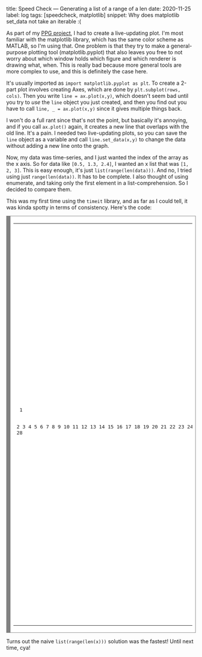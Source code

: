 title: Speed Check — Generating a list of a range of a len
date: 2020-11-25
label: log
tags: [speedcheck, matplotlib]
snippet: Why does matplotlib set_data not take an iterable :(

As part of my [PPG project](https://twitter.com/redlightguru/status/1331513267697676289?s=20), I had to create a live-updating plot. I'm most familiar with the matplotlib library, which has the same color scheme as MATLAB, so I'm using that. One problem is that they try to make a general-purpose plotting tool (matplotlib.pyplot) that also leaves you free to not worry about which window holds which figure and which renderer is drawing what, when. This is really bad because more general tools are more complex to use, and this is definitely the case here.

It's usually imported as `import matplotlib.pyplot as plt`. To create a 2-part plot involves creating Axes, which are done by `plt.subplot(rows, cols)`. Then you write `line = ax.plot(x,y)`, which doesn't seem bad until you try to *use* the `line` object you just created, and then you find out you have to call `line, _ = ax.plot(x,y)` since it gives multiple things back. 

I won't do a full rant since that's not the point, but basically it's annoying, and if you call `ax.plot()` again, it creates a new line that overlaps with the old line. It's a pain. I needed two live-updating plots, so you can save the `line` object as a variable and call `line.set_data(x,y)` to change the data without adding a new line onto the graph. 

Now, my data was time-series, and I just wanted the index of the array as the x axis. So for data like `[0.5, 1.3, 2.4]`, I wanted an x list that was `[1, 2, 3]`. This is easy enough, it's just `list(range(len(data)))`. And no, I tried using just `range(len(data))`. It has to be complete. I also thought of using enumerate, and taking only the first element in a list-comprehension. So I decided to compare them.

This was my first time using the `timeit` library, and as far as I could tell, it was kinda spotty in terms of consistency. Here's the code:

<!-- HTML generated using hilite.me --><div style="background: #ffffff; overflow:auto;width:auto;border:solid gray;border-width:.1em .1em .1em .8em;padding:.2em .6em;"><table><tr><td><pre style="margin: 0; line-height: 125%"> 1
 2
 3
 4
 5
 6
 7
 8
 9
10
11
12
13
14
15
16
17
18
19
20
21
22
23
24
25
26
27
28</pre></td><td><pre style="margin: 0; line-height: 125%"><span style="color: #008800; font-weight: bold">import</span> <span style="color: #0e84b5; font-weight: bold">timeit</span>

uniqueTimes <span style="color: #333333">=</span> <span style="color: #0000DD; font-weight: bold">10</span>
b <span style="color: #333333">=</span> [<span style="color: #0000DD; font-weight: bold">0</span>]<span style="color: #333333">*</span><span style="color: #0000DD; font-weight: bold">10000</span>

<span style="color: #008800; font-weight: bold">def</span> <span style="color: #0066BB; font-weight: bold">lenList</span>(lst):
    <span style="color: #008800; font-weight: bold">return</span> [x1 <span style="color: #008800; font-weight: bold">for</span> x1,x2 <span style="color: #000000; font-weight: bold">in</span> <span style="color: #007020">enumerate</span>(lst)]
<span style="color: #888888"># 0.7 ns/elem</span>

<span style="color: #008800; font-weight: bold">def</span> <span style="color: #0066BB; font-weight: bold">lenList2</span>(lst):
    <span style="color: #008800; font-weight: bold">return</span> <span style="color: #007020">list</span>(<span style="color: #007020">range</span>(<span style="color: #007020">len</span>(lst)))
<span style="color: #888888"># 0.22 ns/elem</span>

<span style="color: #008800; font-weight: bold">def</span> <span style="color: #0066BB; font-weight: bold">mapList3</span>(elem, count <span style="color: #333333">=</span> <span style="color: #0000DD; font-weight: bold">0</span>):
    count <span style="color: #333333">+=</span> <span style="color: #0000DD; font-weight: bold">1</span>
    <span style="color: #008800; font-weight: bold">return</span> count<span style="color: #333333">-</span><span style="color: #0000DD; font-weight: bold">1</span>
<span style="color: #888888"># 3.7 ns/elem</span>

functs <span style="color: #333333">=</span> [<span style="color: #008800; font-weight: bold">lambda</span> : lenList(b),
            <span style="color: #008800; font-weight: bold">lambda</span> : lenList2(b),
            <span style="color: #008800; font-weight: bold">lambda</span> : <span style="color: #007020">list</span>(<span style="color: #007020">map</span>(mapList3, b))]

timesEach <span style="color: #333333">=</span> <span style="color: #0000DD; font-weight: bold">1000</span>
<span style="color: #008800; font-weight: bold">for</span> i <span style="color: #000000; font-weight: bold">in</span> <span style="color: #007020">range</span>(<span style="color: #007020">len</span>(functs)):
    times <span style="color: #333333">=</span> []
    <span style="color: #008800; font-weight: bold">for</span> j <span style="color: #000000; font-weight: bold">in</span> <span style="color: #007020">range</span>(uniqueTimes):
        times<span style="color: #333333">.</span>append(timeit<span style="color: #333333">.</span>timeit(functs[i], number<span style="color: #333333">=</span>timesEach))
    <span style="color: #008800; font-weight: bold">print</span>(i, <span style="background-color: #fff0f0">&quot;ns/elem:&quot;</span>, <span style="color: #007020">sum</span>(times)<span style="color: #333333">/</span>timesEach<span style="color: #333333">*</span><span style="color: #6600EE; font-weight: bold">1e6</span><span style="color: #333333">/</span><span style="color: #007020">len</span>(b))
</pre></td></tr></table></div>


Turns out the naive `list(range(len(x)))` solution was the fastest! Until next time, cya!